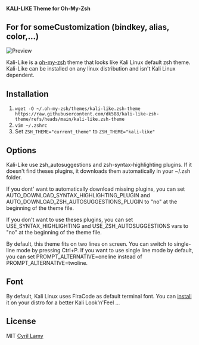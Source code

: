 #### KALI-LIKE Theme for Oh-My-Zsh 
## For for someCustomization (bindkey, alias, color,...)

![Preview](screenshots/kali-like-zsh.png)

Kali-Like is a [oh-my-zsh](https://ohmyz.sh/) theme that looks like Kali Linux default zsh theme.
Kali-Like can be installed on any linux distribution and isn't Kali Linux dependent.

## Installation  

1. `wget -O ~/.oh-my-zsh/themes/kali-like.zsh-theme https://raw.githubusercontent.com/dk588/kali-like-zsh-theme/refs/heads/main/kali-like.zsh-theme`  
2. `vim ~/.zshrc`  
3. Set `ZSH_THEME="current_theme"` to `ZSH_THEME="kali-like"`  


## Options  
Kali-Like use zsh_autosuggestions and zsh-syntax-highlighting plugins.
If it doesn't find theses plugins, it downloads them automatically in your ~/.zsh folder.

If you dont' want to automatically download missing plugins, you can set AUTO_DOWNLOAD_SYNTAX_HIGHLIGHTING_PLUGIN and AUTO_DOWNLOAD_ZSH_AUTOSUGGESTIONS_PLUGIN to "no" at the beginning of the theme file.

If you don't want to use theses plugins, you can set USE_SYNTAX_HIGHLIGHTING and USE_ZSH_AUTOSUGGESTIONS vars to "no" at the beginning of the theme file.

By default, this theme fits on two lines on screen. You can switch to single-line mode by pressing Ctrl+P. If you want to use single line mode by default, you can set PROMPT_ALTERNATIVE=oneline instead of
PROMPT_ALTERNATIVE=twoline.

## Font  
By default, Kali Linux uses FiraCode as default terminal font.
You can [install](https://github.com/tonsky/FiraCode/wiki/Installing) it on your distro for a better Kali Look'n'Feel ...

## License
MIT [Cyril Lamy](https://github.com/clamy54)
